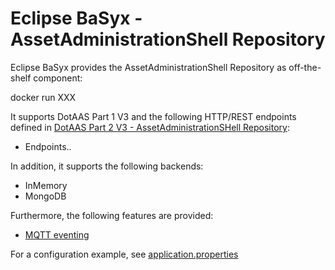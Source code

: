 # Eclipse BaSyx - AssetAdministrationShell Repository 
Eclipse BaSyx provides the AssetAdministrationShell Repository as off-the-shelf component:

docker run XXX

It supports DotAAS Part 1 V3 and the following HTTP/REST endpoints defined in [DotAAS Part 2 V3 - AssetAdministrationSHell Repository](https://app.swaggerhub.com/apis/Plattform_i40/AssetAdministrationShellRepositoryServiceSpecification/V3.0_SSP-001):

* Endpoints..


In addition, it supports the following backends:
* InMemory
* MongoDB

Furthermore, the following features are provided:
* [MQTT eventing](basyx.aasrepository-feature-mqtt)

For a configuration example, see [application.properties](basyx.aasrepository.component/src/main/resources/application.properties)
